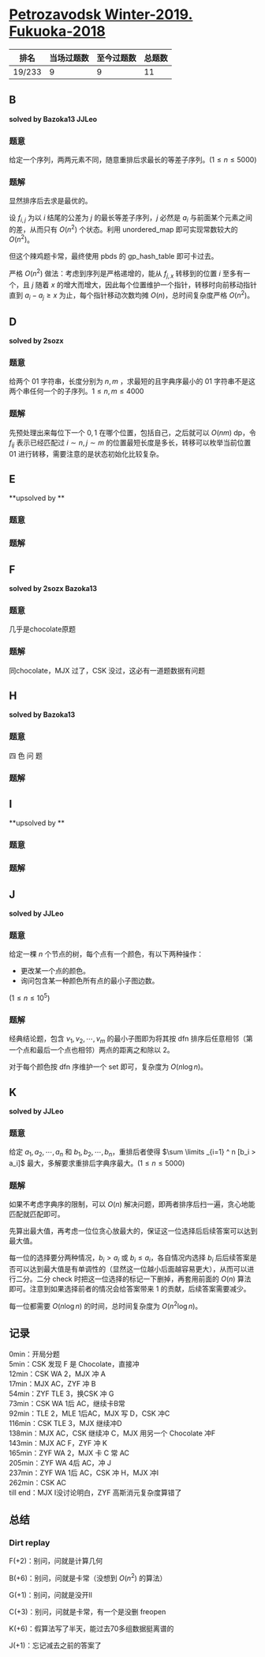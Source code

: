 # [Petrozavodsk Winter-2019. Fukuoka-2018](http://opentrains.snarknews.info/~ejudge/team.cgi?SID=f62c1129d0b7e4e3&action=2)

| 排名   | 当场过题数 | 至今过题数 | 总题数 |
| ------ | ---------- | ---------- | ------ |
| 19/233 | 9          | 9          | 11     |

## **B**

**solved by Bazoka13 JJLeo**

### 题意

给定一个序列，两两元素不同，随意重排后求最长的等差子序列。($1 \le n \le 5000$)

### 题解

显然排序后去求是最优的。

设 $f_{i,j}$ 为以 $i$ 结尾的公差为 $j$ 的最长等差子序列，$j$ 必然是 $a_i$ 与前面某个元素之间的差，从而只有 $O(n^2)$ 个状态。利用 unordered_map 即可实现常数较大的 $O(n^2)$。

但这个辣鸡题卡常，最终使用 pbds 的 gp_hash_table 即可卡过去。

严格 $O(n^2)$ 做法：考虑到序列是严格递增的，能从 $f_{j,x}$ 转移到的位置 $i$ 至多有一个，且 $j$ 随着 $x$ 的增大而增大，因此每个位置维护一个指针，转移时向前移动指针直到 $a_i-a_j \ge x$ 为止，每个指针移动次数均摊 $O(n)$，总时间复杂度严格 $O(n^2)$。

## **D**

**solved by 2sozx**

### 题意

给两个 $01$ 字符串，长度分别为 $n, m$ ，求最短的且字典序最小的 $01$ 字符串不是这两个串任何一个的子序列。$1\le n, m \le 4000$

### 题解

先预处理出来每位下一个 $0,1$ 在哪个位置，包括自己，之后就可以 $O(nm)$ dp，令 $f_{ij}$ 表示已经匹配过 $i \sim n,j \sim m$ 的位置最短长度是多长，转移可以枚举当前位置 $01$ 进行转移，需要注意的是状态初始化比较复杂。 

## **E**

**upsolved by **

### 题意



### 题解



## **F**

**solved by 2sozx Bazoka13**

### 题意

几乎是chocolate原题

### 题解

同chocolate，MJX 过了，CSK 没过，这必有一道题数据有问题

## **H**

**solved by Bazoka13**

### 题意

四 色 问 题

### 题解



## **I**

**upsolved by **

### 题意



### 题解



## **J**

**solved by JJLeo**

### 题意

给定一棵 $n$ 个节点的树，每个点有一个颜色，有以下两种操作：

- 更改某一个点的颜色。
- 询问包含某一种颜色所有点的最小子图边数。

($1 \le n \le 10^5$)

### 题解

经典结论题，包含 $v_1,v_2,\cdots,v_m$ 的最小子图即为将其按 dfn 排序后任意相邻（第一个点和最后一个点也相邻）两点的距离之和除以 2。

对于每个颜色按 dfn 序维护一个 set 即可，复杂度为 $O(n \log n)$。

## **K**

**solved by JJLeo**

### 题意

给定 $a_1,a_2,\cdots,a_n$ 和 $b_1,b_2,\cdots,b_n$，重排后者使得 $\sum \limits _{i=1} ^ n [b_i > a_i]$ 最大，多解要求重排后字典序最大。($1 \le n \le 5000$)

### 题解

如果不考虑字典序的限制，可以 $O(n)$ 解决问题，即两者排序后扫一遍，贪心地能匹配就匹配即可。

先算出最大值，再考虑一位位贪心放最大的，保证这一位选择后后续答案可以达到最大值。

每一位的选择要分两种情况，$b_i>a_i$ 或 $b_i \le a_i$，各自情况内选择 $b_i$ 后后续答案是否可以达到最大值是有单调性的（显然这一位越小后面越容易更大），从而可以进行二分。二分 check 时把这一位选择的标记一下删掉，再套用前面的 $O(n)$ 算法即可。注意到如果选择前者的情况会给答案带来 $1$ 的贡献，后续答案需要减少。

每一位都需要 $O(n \log n)$ 的时间，总时间复杂度为 $O(n^2 \log n)$。

## **记录**

0min：开局分题<br>5min：CSK 发现 F 是 Chocolate，直接冲<br>12min：CSK WA 2，MJX 冲 A<br>17min：MJX AC，ZYF 冲 B<br>54min：ZYF TLE 3，换CSK 冲 G<br>73min：CSK WA 1后 AC，继续卡B常<br>92min：TLE 2，MLE 1后AC，MJX 写 D，CSK 冲C<br>116min：CSK TLE 3，MJX 继续冲D<br>138min：MJX AC，CSK 继续冲 C，MJX 用另一个 Chocolate 冲F<br>143min：MJX AC F，ZYF 冲 K<br>165min：ZYF WA 2，MJX 卡 C 常 AC<br>205min：ZYF WA 4后 AC，冲 J<br>237min：ZYF WA 1后 AC，CSK 冲 H，MJX 冲I<br>262min：CSK AC<br>till end：MJX I没讨论明白，ZYF 高斯消元复杂度算错了 

## **总结**

### **Dirt replay**

F(+2)：别问，问就是计算几何

B(+6)：别问，问就是卡常（没想到 $O(n^2)$ 的算法）

G(+1)：别问，问就是没开ll

C(+3)：别问，问就是卡常，有一个是没删 freopen

K(+6)：假算法写了半天，能过去70多组数据挺离谱的

J(+1)：忘记减去之前的答案了

